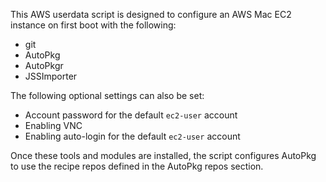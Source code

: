 This AWS userdata script is designed to configure an AWS Mac EC2 instance on first boot with the following:

* git
* AutoPkg
* AutoPkgr
* JSSImporter

The following optional settings can also be set:

* Account password for the default `ec2-user` account
* Enabling VNC
* Enabling auto-login for the default `ec2-user` account


Once these tools and modules are installed, the script configures AutoPkg to use the recipe repos defined in the AutoPkg repos section.